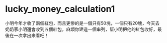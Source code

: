 # lucky_money_calculation1
小明今年才收了兩個紅包，而且更慘的是一個只有50塊，一個只有20塊，今天去奶奶家小明還會收到五個紅包，麻煩你建造一個串列，幫小明把他的紅包收好，最後在一次拿出來看吧！
